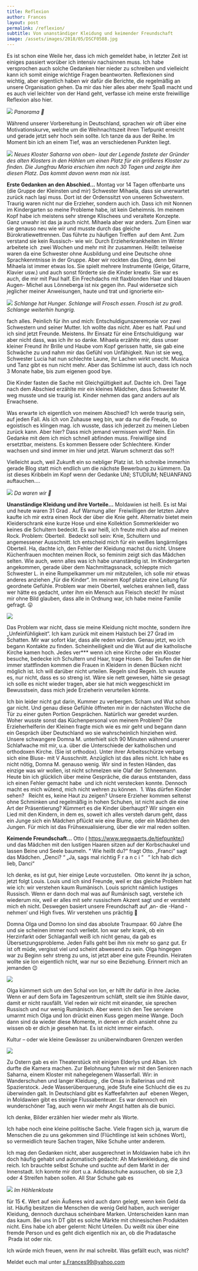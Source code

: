 ```yaml
---
title: Reflexion
author: Frances
layout: post
permalink: /reflexion/
subtitle: Von unanständiger Kleidung und keimender Freundschaft
image: /assets/images/2018/05/DSCF0588.jpg
---
```

Es ist schon eine Weile her, dass ich mich gemeldet habe, in letzter Zeit ist einiges passiert worüber ich intensiv nachsinnen muss. Ich habe versprochen auch solche Gedanken hier nieder zu schreiben und vielleicht kann ich somit einige wichtige Fragen beantworten. Reflexionen sind wichtig, aber eigentlich haben wir dafür die Berichte, die regelmäßig an unsere Organisation gehen. Da mir das hier alles aber mehr Spaß macht und es auch viel leichter von der Hand geht, verfasse ich meine erste freiwillige Reflexion also hier.

![](/assets/images/2018/05/DSCF0664.jpg)
*Panorama 🙂*

Während unserer Vorbereitung in Deutschland, sprachen wir oft über eine Motivationskurve, welche um die Weihnachtszeit ihren Tiefpunkt erreicht und gerade jetzt sehr hoch sein sollte. Ich tanze da aus der Reihe. Im Moment bin ich an einem Tief, was an verschiedenen Punkten liegt.

![](/assets/images/2018/05/DSCF0671.jpg)
*Neues Kloster Saharna von oben- laut der Legende fastete der Gründer des alten Klosters in den Höhlen um einen Platz für ein größeres Kloster zu finden. Die Jungfrau Maria erschien ihm nach 30 Tagen und zeigte ihm diesen Platz. Das kommt davon wenn man nix isst.*

**Erste Gedanken an den Abschied&#8230;** Montag vor 14 Tagen offenbarte uns (die Gruppe der Kleinsten und mir) Schwester Mihaela, dass sie unerwartet zurück nach Iaşi muss. Dort ist der Ordenssitzt von unseren Schwestern. Traurig waren nicht nur die Erzieher, sondern auch ich. Dass ich mit Nonnen im Kindergarten so meine Probleme habe, ist kein Geheimnis. Im meinem Kopf habe ich meistens sehr strenge Klischees und veraltete Konzepte. Ganz unwahr ist das ja auch nicht. Mihaela aber war anders. Zum Einen war sie genauso neu wie wir und musste durch das gleiche Bürokratiewettrennen. Das führte zu häufigen Treffen  auf dem Amt. Zum verstand sie kein Russisch- wie wir. Durch Erzieherkrankheiten im Winter arbeitete ich  zwei Wochen und mehr mit ihr zusammen. Heißt: teilweise waren da eine Schwester ohne Ausbildung und eine Deutsche ohne Sprachkenntnisse in der Gruppe. Aber wir rockten das Ding, denn bei Mihaela ist immer etwas los. Sie spielt mehrere Instrumente (Geige, Gitarre, Klavier usw.) und auch sonst förderte sie die Kinder kreativ. Sie war es auch, die mir mit Paul half. Ein Frechdachs mit flaxblonden Haar und blauen Augen- Michel aus Lönneberga ist nix gegen ihn. Paul widersetze sich jeglicher meiner Anweisungen, haute und trat und ignorierte ein-

![](/assets/images/2018/05/DSCF0583.jpg)
*Schlange hat Hunger. Schlange will Frosch essen. Frosch ist zu groß. Schlange weiterhin hungrig.*

fach alles. Peinlich für ihn und mich: Entschuldigunszeremonie vor zwei Schwestern und seiner Mutter. Ich wollte das nicht. Aber es half. Paul und ich sind jetzt Freunde. Meistens. Ihr Einsatz für eine Entschuldigung  war aber nicht dass, was ich ihr so danke. Mihaela erzählte mir, dass unser kleiner Freund ihr Brille und Haube vom Kopf gerissen hatte, sie gab eine Schwäche zu und nahm mir das Gefühl von Unfähigkeit. Nun ist sie weg, Schwester Lucia hat nun schlechte Laune, ihr Lachen wirkt unecht. Musica und Tanz gibt es nun nicht mehr. Aber das Schlimme ist auch, dass ich noch 3 Monate habe, bis zum eigenen good bye.
  
Die Kinder fasten die Sache mit Gleichgültigkeit auf. Dachte ich. Drei Tage nach dem Abschied erzählte mir ein kleines Mädchen, dass Schwester M. weg musste und sie traurig ist. Kinder nehmen das ganz anders auf als Erwachsene.
  
Was erwarte ich eigentlich von meinem Abschied? Ich werde traurig sein, auf jeden Fall. Als ich von Zuhause weg bin, war da nur die Freude, so egoistisch es klingen mag. ich wusste, dass ich jederzeit zu meinen Lieben zurück kann. Aber hier? Dass mich jemand vermissen wird? Nein. Ein Gedanke mit dem ich mich schnell abfinden muss. Freiwillige sind ersetztbar, meistens. Es kommen Bessere oder Schlechtere. Kinder wachsen und sind immer im hier und jetzt. Warum schmerzt das so?!
  
Vielleicht auch, weil Zukunft ein so nebliger Platz ist. Ich schreibe immerhin gerade Blog statt mich endlich um die nächste Bewerbung zu kümmern. Da ist dieses Kribbeln im Kopf wenn der Gedanke UNI; STUDIUM; NEUANFANG auftauchen&#8230;.

![](/assets/images/2018/05/DSCF0496.jpg)
*Da waren wir 🙂*

**Unanständige Kleidung und ihre Vorteile&#8230;** Moldawien ist heiß. Es ist Mai und heute waren 31 Grad . Auf Warnung aller  Freiwilligen der letzten Jahre kaufte ich mir extra einen Rock der über die Knie geht. Alternativ bietet mein Kleiderschrank eine kurze Hose und eine Kollektion Sommerkleider wo keines die Schultern bedeckt. Es war heiß, ich freute mich also auf meinen Rock. Problem: Oberteil.  Bedeckt soll sein: Knie, Schultern und angemessener Ausschnitt. Ich entscheid mich für ein weißes langärmliges Oberteil. Ha, dachte ich, den Fehler der Kleidung machst du nicht. Unsere Küchenfrauen mochten meinen Rock, so feminim zeigt sich das Mädchen selten. Wie auch, wenn alles was ich habe unanständig ist. Im Kindergarten angekommen, gerade über dem Nachmittagssnack, schleppte mich Schwester L. in eine Rumpelkammer um mir mitzuteilen, ich solle mir etwas anderes anziehen &#8222;für die Kinder&#8220;. Im meinem Kopf platze eine Leitung für geordnete Gefühle. Problem war mein Oberteil, welches erahnen ließ, dass wer hätte es gedacht, unter ihm ein Mensch aus Fleisch steckt! Ihr müsst mir ohne Bild glauben, dass alle in Ordnung war, ich habe meine Familie gefragt. 😛

![](/assets/images/2018/05/DSCF0515.jpg)
  
Das Problem war nicht, dass sie meine Kleidung nicht mochte, sondern ihre „Unfeinfühligkeit“. Ich kam zurück mit einem Halstuch bei 27 Grad im Schatten. Mir war sofort klar, dass alle reden würden. Genau jetzt, wo ich begann Kontakte zu finden. Scheinheiligkeit und die Wut auf die katholische Kirche kamen hoch. Jedes ver\*** wenn ich eine Kirche oder ein Kloster besuche, bedecke ich Schultern und Haar, trage Hosen.  Bei Taufen die hier immer stattfinden kommen die Frauen in Kleidern in denen Bücken nicht möglich ist. Ich will darüber nicht urteilen. Regeln sind Regeln. Ich wusste es, nur nicht, dass es so streng ist. Wäre sie nett gewesen, hätte sie gesagt ich solle es nicht wieder tragen, aber sie hat mich weggeschickt im Bewusstsein, dass mich jede Erzieherin verurteilen könnte.
  
Ich bin leider nicht gut darin, Kummer zu verbergen. Scham und Wut schon gar nicht. Und genau diese Gefühle öffneten mir in der nächsten Woche die Tür zu einer guten Portion Gesprächen. Natürlich war geredet wurden. Woher wusste sonst das Küchenpersonal von meinem Problem? Die Erzieherhelferin der Kleinen fragte mich wie es mir geht und begann dann ein Gespräch über Deutschland wo sie wahrscheinlich hinziehen wird. Unsere schwangere Domna M. unterhielt sich 90 Minuten während unserer Schlafwache mit mir, u.a. über die Unterschiede der katholischen und orthodoxen Kirche. (Sie ist orthodox). Unter ihrer Arbeitsschürze verbarg sich eine Bluse- mit V Ausschnitt. Anzüglich ist das alles nicht. Ich habe es nicht nötig, Domna M. genauso wenig. Wir sind in festen Händen, das einzige was wir wollen, ist nicht schmelzen wie Olaf der Schneemann. Heute bin ich glücklich über meine Gespräche, die daraus entstanden, dass ich einen Fehler gemacht habe  und ich nicht verstecken konnte. Dennoch macht es mich wütend, mich nicht wehren zu können.  1. Was dürfen Kinder sehen?   Reicht es, keine Haut zu zeigen? Unsere Erzieher kommen seltenst ohne Schminken und regelmäßig in hohen Schuhen, ist nicht auch die eine Art der Präsentierung? Kümmert es die Kinder überhaupt? Wir singen ein Lied mit den Kindern, in dem es, soweit ich alles versteh darum geht, dass ein Junge sich ein Mädchen pflückt wie eine Blume, oder ein Mädchen den Jungen. Für mich ist das Frühsexualisierung, über die wir mal reden sollten.
  
**Keimende Freundschaft&#8230;** Otto ( https://www.wegwaerts.de/tiefpunkte/) und das Mädchen mit den lustigen Haaren sitzen auf der Korbschaukel und lassen Beine und Seele baumeln. &#8220; Wie heißt du?&#8220; fragt Otto. &#8222;Franci&#8220; sagt das Mädchen. &#8222;Denci? &#8220; &#8222;Ja, sags mal richtig F r a n c i &#8220;   &#8220; Ich hab dich lieb, Danci&#8220;
  
Ich denke, es ist gut, hier einige Leute vorzustellen.  Otto kennt ihr ja schon, jetzt folgt Louis. Louis und ich sind Freunde, weil er das gleiche Problem hat wie ich: wir verstehen kaum Rumänisch. Louis spricht nämlich lustiges Russisch. Wenn er dann doch mal was auf Rumänisch sagt, verstehe ich wiederum nix, weil er alles mit sehr russischem Akzent sagt und er versteht mich eh nicht. Deswegen basiert unsere Freundschaft auf &#8218;an- die -Hand -nehmen&#8216; und High fives. Wir verstehen uns prächtig 🙂
  
Domna Olga und Domno Ion sind das absolute Traumpaar. 60 Jahre Ehe und sie scheinen immer noch verliebt. Ion war sehr krank, ob ein Herzinfarkt oder Schlaganfall weiß ich nicht genau, da gab es Übersetzungsprobleme. Jeden Falls geht bei ihm nix mehr so ganz gut. Er ist oft müde, vergisst viel und scheint abwesend zu sein. Olga hingegen  war zu Beginn sehr streng zu uns, ist jetzt aber eine gute Freundin. Heiraten wollte sie Ion eigentlich nicht, war nur so eine Beziehung. Erinnert mich an jemanden 😉

![](/assets/images/2018/05/31947524_10214357043433105_522667584001146880_n.jpg )
  
Olga kümmert sich um den Schal von Ion, er hilft ihr dafür in ihre Jacke. Wenn er auf dem Sofa im Tageszentrum schläft, stellt sie ihm Stühle davor, damit er nicht rausfällt. Viel reden wir nicht mit einander, sie sprechen Russisch und nur wenig Rumänisch. Aber wenn ich den Tee serviere umarmt mich Olga und Ion drückt einen Kuss gegen meine Wange. Doch dann sind da wieder diese Momente, in denen er dich ansieht ohne zu wissen ob er dich je gesehen hat. Es ist nicht immer einfach.
  
Kultur &#8211; oder wie kleine Gewässer zu unüberwindbaren Grenzen werden

![](/assets/images/2018/05/DSCF0607.jpg)
  
Zu Ostern gab es ein Theaterstück mit einigen Elderlys und Alban. Ich durfte die Kamera machen. Zur Belohnung fuhren wir mit den Senioren nach Saharna, einem Kloster mit nahegelegenem Wasserfall. Wir: in Wanderschuhen und langer Kleidung , die Omas in Ballerinas und mit Spazierstock. Jede Wasserüberquerung, jede Stufe eine Schlucht die es zu überwinden galt. In Deutschland gibt es Kaffeefahrten auf  ebenen Wegen, in Moldawien gibt es steinige Flussabenteuer. Es war dennoch ein wunderschöner Tag, auch wenn wir mehr Angst hatten als die bunici.
  
Ich denke, Bilder erzählen hier wieder mehr als Worte.
  
Ich habe noch eine kleine politische Sache. Viele fragen sich ja, warum die Menschen die zu uns gekommen sind (Flüchtlinge ist kein schönes Wort), so vermeidlich teure Sachen tragen, Nike Schuhe unter anderem.
  
Ich mag den Gedanken nicht, aber ausgerechnet in Moldawien habe ich ihn doch häufig gehabt und automatisch gedacht: Ah Markenkleidung, die sind reich. Ich brauchte selbst Schuhe und suchte auf dem Markt in der Innenstadt. Ich konnte mir dort u.a. Adidasschuhe aussuchen, ob sie 2,3 oder 4 Streifen haben sollen. All Star Schuhe gab es

![](/assets/images/2018/05/DSCF0549.jpg)
*Im Höhlenkloste*

für 15 €. Wert auf sein Äußeres wird auch dann gelegt, wenn kein Geld da ist. Häufig besitzen die Menschen die wenig Geld haben, auch weniger Kleidung, dennoch durchaus scheinbare Marken. Unterscheiden kann man das kaum. Bei uns In DT gibt es solche Märkte mit chinesischen Produkten nicht. Eins habe ich aber gelernt: Nicht Urteilen. Du weißt nix über eine fremde Person und es geht dich eigentlich nix an, ob die Pradatasche  Prada ist oder nix.
  
Ich würde mich freuen, wenn ihr mal schreibt. Was gefällt euch, was nicht?
  
Meldet euch mal unter s.Frances99@yahoo.com